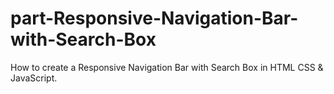 # part-Responsive-Navigation-Bar-with-Search-Box
How to create a Responsive Navigation Bar with Search Box in HTML CSS &amp; JavaScript. 
